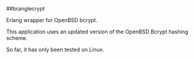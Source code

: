 ##branglecrypt

Erlang wrapper for OpenBSD bcrypt.

This application uses an updated version of the OpenBSD Bcrypt hashing
scheme.

So far, it has only been tested on Linux.
